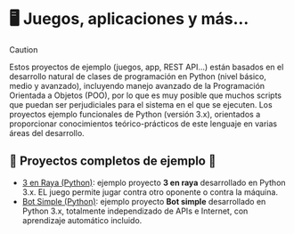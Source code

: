 
# :desktop_computer:	Juegos, aplicaciones y más... 

> [!CAUTION]
> Estos proyectos de ejemplo (juegos, app, REST API...) están basados en el desarrollo natural de clases de programación en Python (nivel básico, medio y avanzado), incluyendo manejo avanzado de la Programación Orientada a Objetos (POO), por lo que es muy posible que muchos scripts que puedan ser perjudiciales para el sistema en el que se ejecuten.
> Los proyectos ejemplo funcionales de Python (versión 3.x), orientados a proporcionar conocimientos teórico-prácticos de este lenguaje en varias áreas del desarrollo.

## :bricks:	Proyectos completos de ejemplo :floppy_disk:	
- [3 en Raya (Python)](3enrayapy): ejemplo proyecto <b>3 en raya</b> desarrollado en Python 3.x. EL juego permite jugar contra otro oponente o contra la máquina.
- [Bot Simple (Python)](bot_simple): ejemplo proyecto <b>Bot simple</b> desarrollado en Python 3.x, totalmente independizado de APIs e Internet, con aprendizaje automático incluido.